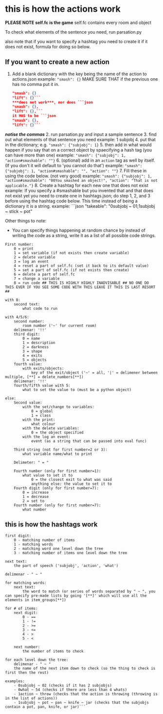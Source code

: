 # this is how the actions work

**PLEASE NOTE self.fc is the game**
self.fc contains every room and object

To check what elements of the sentence you need, run parsation.py

also note that if you want to specify a hashtag you need to create it if it does not exist, formula for doing so below.

## If you want to create a new action

1. Add a blank dictionary with the key being the name of the action to actions.json
    example: `"smash": {}` MAKE SURE THAT if the previous one has no comma put it in.

    ```json
    "smash": {}
    "lift": {}```
    ***does not work***, nor does ```json
    "smash": {},
    "lift": {},```
    it HAS to be ```json
    "smash": {},
    "lift": {}```

***notise the commas***
2. run parsation.py and input a sample sentence
3. find out what elements of that sentence you need
    example: 1 subjobj
4. put that in the dictionary; e.g. `"smash": {"subjobj": 1}`
5. then add in what would happen if you say that on a correct object by spaecifying a hash tag (you can have more than one)
    example: `"smash": {"subjobj": 1, "action#smashable": ""}`
6. (optional) add in an `action` tag as well by itself. (If you don't it will default to 'you cannot do that')
    example: `"smash": {"subjobj": 1, "action#smashable": "", "action": ""}`
7. Fill these in using the code below.
    (not very good) example: `"smash": {"subjobj": 1, "action#smashable": "00You smashed an object!", "action": "That is not applicable."}`
8. Create a hashtag for each new one that does not exist
    example: If you specify a #smashable but you invented that and that does not exist yet you need to create one in hashtags.json; do step 1, 2, and 3 before using the hashtag code below. This time instead of being a dictionary it is a string.
        example: ```json
    "takeable":
        "0subjobj ~ 01;1subjobj ~ stick ~ pot"

Other things to note:

- You can specify things happening at random chance by instead of writing the code as a string, write it as a list of all possible code strings.

```
First number:
    0 = print
    1 = set variable (if not exists then create variable)
    2 = delete variable
    3 = log an event
    4 = reset a part of self.fc (set it back to its default value)
    5 = set a part of self.fc (if not exists then create)
    6 = delete a part of self.fc
    7 = change a variable
    8 = run code ## THIS IS HIGHLY HIGHLY INADVISABLE ## NO ONE DO THIS EVER IF YOU SEE SOME CODE WITH THIS LEAVE IT THIS IS LAST RESORT ##

with 8:
    second text:
        what code to run

with 4/5/6:
    second number:
        room number ('~' for current room)
    delimenar: '!!'
    third digit:
        0 = name
        1 = description
        2 = darkness
        3 = shape
        4 = exits
        5 = objects
    fourth value:
        with exits/objects:
            key of the exit/object ('~' = all, '|' = delimener between multiple, [**] = delete_numbers[**])
    delimenar: '!!'
    fourth/fifth value with 5:
        what to set the value to (must be a python object)

else:
    Second value:
        with the set/change to variables:
            0 = global
            1 = class
        with the print:
            what colour
        with the delete variables:
            0 = the object specified
        with the log an event:
            event (as a string that can be passed into eval func)

    Third string (not for first number=2 or 3):
        what variable name/what to print
    
    Delimeter: " = "
    
    Fourth number (only for first number=1):
        what value to set it to
            0 = the closest exit to what was said
            anything else: the value to set it to
    Fourth digit (only for first number=7):
        0 = increase
        1 = decrease
        2 = set to
    Fourth number (only for first number=7):
        what number
```

## this is how the hashtags work

```
first digit:
    0 - matching number of items
    1 - matching words
    2 - matching word one level down the tree
    3 - matching number of items one level down the tree

next text:
    the part of speech ('subjobj', 'action', 'what')

delimenar - " ~ "

for matching words:
    next text:
        the word to match (or series of words separated by " ~ ", you can specify pre-made lists by going '[**]' which will use all the elements in item_groups[**])

for # of items:
    next digit:
        0 - ==
        1 - !=
        2 - >=
        3 - <=
        4 - >
        5 - <

    next number:
        the number of items to check

for each level down the tree:
    delimenar - " ~ "
    the name of the next item down to check (so the thing to check is first then the rest)

examples:
    - 0subjobj ~ 02 (checks if it has 2 subjobjs)
    - 0what ~ 54 (checks if there are less than 4 whats)
    - 1action ~ throw (checks that the action is throwing (throwing is in the list of actions))
    - 1subjobj ~ pot ~ pan ~ knife ~ jar (checks that the subjobjs contain a pot, pan, knife, or jar)```
